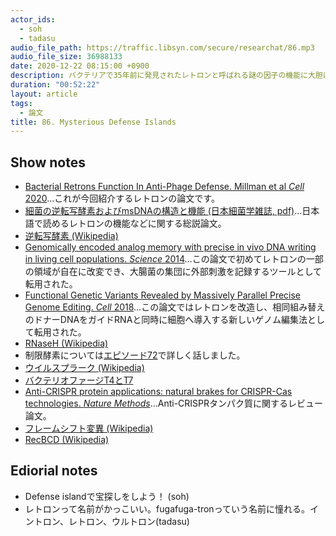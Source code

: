 ```yaml
---
actor_ids:
  - soh
  - tadasu
audio_file_path: https://traffic.libsyn.com/secure/researchat/86.mp3
audio_file_size: 36988133
date: 2020-12-22 08:15:00 +0900
description: バクテリアで35年前に発見されたレトロンと呼ばれる謎の因子の機能に大胆に迫った論文を読みました。
duration: "00:52:22"
layout: article
tags:
  - 論文
title: 86. Mysterious Defense Islands
---
```


## Show notes
- [Bacterial Retrons Function In Anti-Phage Defense. Millman et al _Cell_ 2020](https://www.cell.com/cell/fulltext/S0092-8674(20)31306-4)...これが今回紹介するレトロンの論文です。
- [細菌の逆転写酵素およびmsDNAの構造と機能 (日本細菌学雑誌, pdf)](https://www.jstage.jst.go.jp/article/jsb1944/58/2/58_2_441/_pdf/-char/ja)...日本語で読めるレトロンの機能などに関する総説論文。
- [逆転写酵素 (Wikipedia)](https://ja.wikipedia.org/wiki/%E9%80%86%E8%BB%A2%E5%86%99%E9%85%B5%E7%B4%A0)
- [Genomically encoded analog memory with precise in vivo DNA writing in living cell populations. _Science_ 2014](https://science.sciencemag.org/content/346/6211/1256272.figures-only)...この論文で初めてレトロンの一部の領域が自在に改変でき、大腸菌の集団に外部刺激を記録するツールとして転用された。
- [Functional Genetic Variants Revealed by Massively Parallel Precise Genome Editing. _Cell_ 2018](https://www.cell.com/cell/fulltext/S0092-8674(18)31118-8)...この論文ではレトロンを改造し、相同組み替えのドナーDNAをガイドRNAと同時に細胞へ導入する新しいゲノム編集法として転用された。
- [RNaseH (Wikipedia)](https://ja.wikipedia.org/wiki/%E3%83%AA%E3%83%9C%E3%83%8C%E3%82%AF%E3%83%AC%E3%82%A2%E3%83%BC%E3%82%BC)
- 制限酵素については[エピソード72](https://researchat.fm/episode/72)で詳しく話しました。
- [ウイルスプラーク (Wikipedia)](https://ja.wikipedia.org/wiki/%E3%82%A6%E3%82%A4%E3%83%AB%E3%82%B9%E3%83%97%E3%83%A9%E3%83%BC%E3%82%AF)
- [バクテリオファージT4とT7](http://jsv.umin.jp/microbiology/main_012.htm)
- [Anti-CRISPR protein applications: natural brakes for CRISPR-Cas technologies. _Nature Methods_](https://www.nature.com/articles/s41592-020-0771-6)...Anti-CRISPRタンパク質に関するレビュー論文。
- [フレームシフト変異 (Wikipedia)](https://ja.wikipedia.org/wiki/%E3%83%95%E3%83%AC%E3%83%BC%E3%83%A0%E3%82%B7%E3%83%95%E3%83%88%E7%AA%81%E7%84%B6%E5%A4%89%E7%95%B0#:~:text=%E3%83%95%E3%83%AC%E3%83%BC%E3%83%A0%E3%82%B7%E3%83%95%E3%83%88%E7%AA%81%E7%84%B6%E5%A4%89%E7%95%B0%EF%BC%88%E3%83%95%E3%83%AC%E3%83%BC%E3%83%A0,%E3%81%A6%E3%81%97%E3%81%BE%E3%81%86%E3%81%9F%E3%82%81%E3%81%A7%E3%81%82%E3%82%8B%E3%80%82)
- [RecBCD (Wikipedia)](https://ja.wikipedia.org/wiki/RecBCD)

## Ediorial notes
- Defense islandで宝探しをしよう！ (soh)
- レトロンって名前がかっこいい。fugafuga-tronっていう名前に憧れる。イントロン、レトロン、ウルトロン(tadasu)


